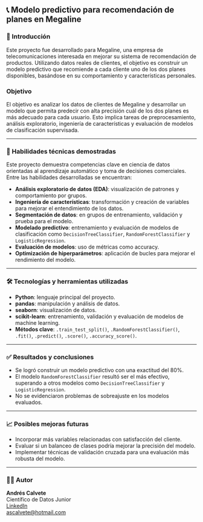 ## 📞 Modelo predictivo para recomendación de planes en Megaline

### 📌 Introducción

Este proyecto fue desarrollado para Megaline, una empresa de telecomunicaciones interesada en mejorar su sistema de recomendación de productos. Utilizando datos reales de clientes, el objetivo es construir un modelo predictivo que recomiende a cada cliente uno de los dos planes disponibles, basándose en su comportamiento y características personales.

### Objetivo

El objetivo es analizar los datos de clientes de Megaline y desarrollar un modelo que permita predecir con alta precisión cuál de los dos planes es más adecuado para cada usuario. Esto implica tareas de preprocesamiento, análisis exploratorio, ingeniería de características y evaluación de modelos de clasificación supervisada.

---

### 🧠 Habilidades técnicas demostradas

Este proyecto demuestra competencias clave en ciencia de datos orientadas al aprendizaje automático y toma de decisiones comerciales. Entre las habilidades desarrolladas se encuentran:

- **Análisis exploratorio de datos (EDA)**: visualización de patrones y comportamiento por grupos.
- **Ingeniería de características**: transformación y creación de variables para mejorar el entendimiento de los datos.
- **Segmentación de datos**: en grupos de entrenamiento, validación y prueba para el modelo.
- **Modelado predictivo**: entrenamiento y evaluación de modelos de clasificación como `DecisionTreeClassifier`, `RandomForestClassifier` y `LogisticRegression`.
- **Evaluación de modelos**: uso de métricas como accuracy.
- **Optimización de hiperparámetros**: aplicación de bucles para mejorar el rendimiento del modelo.

---

### 🛠️ Tecnologías y herramientas utilizadas

- **Python**: lenguaje principal del proyecto.
- **pandas**: manipulación y análisis de datos.
- **seaborn**: visualización de datos.
- **scikit-learn**: entrenamiento, validación y evaluación de modelos de machine learning.
- **Métodos clave**: `.train_test_split()`, `.RandomForestClassifier()`, `.fit()`, `.predict()`, `.score()`, `.accuracy_score()`.

---

### ✅ Resultados y conclusiones

- Se logró construir un modelo predictivo con una exactitud del 80%.
- El modelo `RandomForestClassifier` resultó ser el más efectivo, superando a otros modelos como `DecisionTreeClassifier` y `LogisticRegression`.
- No se evidenciaron problemas de sobreajuste en los modelos evaluados.

---

### 📈 Posibles mejoras futuras

- Incorporar más variables relacionadas con satisfacción del cliente.
- Evaluar si un balanceo de clases podría mejorar la precisión del modelo.
- Implementar técnicas de validación cruzada para una evaluación más robusta del modelo.

---

### 👨‍💻 Autor

**Andrés Calvete**  
Científico de Datos Junior  
[LinkedIn](https://www.linkedin.com/in/andrescalvete/)  
ascalvete@hotmail.com
